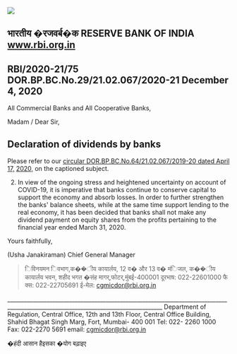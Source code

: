![](_page_0_Picture_0.jpeg)

## भारतीय �रजवर्ब�क  **RESERVE BANK OF INDIA www.rbi.org.in**

## RBI/2020-21/75 DOR.BP.BC.No.29/21.02.067/2020-21 December 4, 2020

All Commercial Banks and All Cooperative Banks,

Madam / Dear Sir,

## **Declaration of dividends by banks**

Please refer to our [circular DOR.BP.BC.No.64/21.02.067/2019-20 dated April 17,](https://www.rbi.org.in/Scripts/NotificationUser.aspx?Id=11869&Mode=0)  [2020,](https://www.rbi.org.in/Scripts/NotificationUser.aspx?Id=11869&Mode=0) on the captioned subject.

2. In view of the ongoing stress and heightened uncertainty on account of COVID-19, it is imperative that banks continue to conserve capital to support the economy and absorb losses. In order to further strengthen the banks' balance sheets, while at the same time support lending to the real economy, it has been decided that banks shall not make any dividend payment on equity shares from the profits pertaining to the financial year ended March 31, 2020.

Yours faithfully,

(Usha Janakiraman) Chief General Manager

> िविनयमन िवभाग,क��ीय कायार्लय, 12 व� और 13 व� मंिजल, क��ीय कायार्लय भवन, शहीद भगत �संह मागर्,फोटर्,मुंबई-400001 दूरभाष: 022-22601000 फै क्स: 022-22705691 ई-मेल: cgmicdor@rbi.org.in

\_\_\_\_\_\_\_\_\_\_\_\_\_\_\_\_\_\_\_\_\_\_\_\_\_\_\_\_\_\_\_\_\_\_\_\_\_\_\_\_\_\_\_\_\_\_\_\_\_\_\_\_\_\_\_\_\_\_\_\_\_\_\_\_\_\_\_\_\_\_\_\_\_\_\_\_\_\_\_\_\_\_\_\_\_\_\_\_\_\_\_\_\_\_\_\_\_\_\_\_\_\_\_\_\_\_\_\_\_\_\_\_\_\_\_\_\_\_\_\_\_\_\_\_\_\_\_\_\_\_\_\_\_ Department of Regulation, Central Office, 12th and 13th Floor, Central Office Building, Shahid Bhagat Singh Marg, Fort, Mumbai- 400 001 Tel: 022- 2260 1000 Fax: 022-2270 5691 email: cgmicdor@rbi.org.in

�हंदी आसान हैइसका �योग बढ़ाइए
